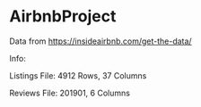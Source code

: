 # AirbnbProject

Data from https://insideairbnb.com/get-the-data/

Info:

Listings File: 4912 Rows, 37 Columns

Reviews File: 201901, 6 Columns

